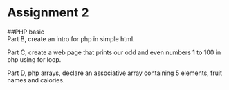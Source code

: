 # Assignment 2
##PHP basic\
Part B, create an intro for php in simple html.

Part C, create a web page that prints our odd and even numbers 1 to 100 in php using for loop.

Part D, php arrays, declare an associative array containing 5 elements, fruit names and calories.
